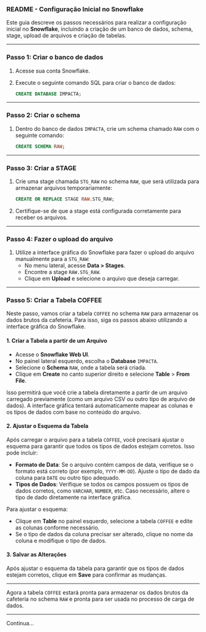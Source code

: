 ### README - Configuração Inicial no Snowflake

Este guia descreve os passos necessários para realizar a configuração inicial no **Snowflake**, incluindo a criação de um banco de dados, schema, stage, upload de arquivos e criação de tabelas.

---

### **Passo 1: Criar o banco de dados**
1. Acesse sua conta Snowflake.
2. Execute o seguinte comando SQL para criar o banco de dados:

   ```sql
   CREATE DATABASE IMPACTA;
   ```

---

### **Passo 2: Criar o schema**
1. Dentro do banco de dados `IMPACTA`, crie um schema chamado `RAW` com o seguinte comando:

   ```sql
   CREATE SCHEMA RAW;
   ```

---

### **Passo 3: Criar a STAGE**
1. Crie uma stage chamada `STG_RAW` no schema `RAW`, que será utilizada para armazenar arquivos temporariamente:

   ```sql
   CREATE OR REPLACE STAGE RAW.STG_RAW;
   ```

2. Certifique-se de que a stage está configurada corretamente para receber os arquivos.

---

### **Passo 4: Fazer o upload do arquivo**
1. Utilize a interface gráfica do Snowflake para fazer o upload do arquivo manualmente para a `STG_RAW`:
   - No menu lateral, acesse **Data > Stages**.
   - Encontre a stage `RAW.STG_RAW`.
   - Clique em **Upload** e selecione o arquivo que deseja carregar.

---

### **Passo 5: Criar a Tabela COFFEE**

Neste passo, vamos criar a tabela `COFFEE` no schema `RAW` para armazenar os dados brutos da cafeteria. Para isso, siga os passos abaixo utilizando a interface gráfica do Snowflake.

#### 1. **Criar a Tabela a partir de um Arquivo**
   - Acesse o **Snowflake Web UI**.
   - No painel lateral esquerdo, escolha o **Database** `IMPACTA`.
   - Selecione o **Schema** `RAW`, onde a tabela será criada.
   - Clique em **Create** no canto superior direito e selecione **Table** > **From File**.
   
   Isso permitirá que você crie a tabela diretamente a partir de um arquivo carregado previamente (como um arquivo CSV ou outro tipo de arquivo de dados). A interface gráfica tentará automaticamente mapear as colunas e os tipos de dados com base no conteúdo do arquivo.

#### 2. **Ajustar o Esquema da Tabela**
   Após carregar o arquivo para a tabela `COFFEE`, você precisará ajustar o esquema para garantir que todos os tipos de dados estejam corretos. Isso pode incluir:
   - **Formato de Data**: Se o arquivo contém campos de data, verifique se o formato está correto (por exemplo, `YYYY-MM-DD`). Ajuste o tipo de dado da coluna para `DATE` ou outro tipo adequado.
   - **Tipos de Dados**: Verifique se todos os campos possuem os tipos de dados corretos, como `VARCHAR`, `NUMBER`, etc. Caso necessário, altere o tipo de dado diretamente na interface gráfica.
   
   
   Para ajustar o esquema:
   - Clique em **Table** no painel esquerdo, selecione a tabela `COFFEE` e edite as colunas conforme necessário.
   - Se o tipo de dados da coluna precisar ser alterado, clique no nome da coluna e modifique o tipo de dados.

#### 3. **Salvar as Alterações**
   Após ajustar o esquema da tabela para garantir que os tipos de dados estejam corretos, clique em **Save** para confirmar as mudanças.

---

Agora a tabela `COFFEE` estará pronta para armazenar os dados brutos da cafeteria no schema `RAW` e pronta para ser usada no processo de carga de dados.

---

Continua...